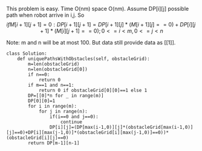 This problem is easy.
Time O(nm) space O(nm).
Assume DP[i][j] possible path when robot arrive in i,j.
So 
$$ 
if M[i+1][j+1]=0:
DP[i+1][j+1]=DP[i+1][j]*(M[i+1][j]==0)+DP[i][j+1]*(M[i][j+1]==0);0<=i<m , 0<=j<n
$$

Note: m and n will be at most 100. But data still provide data as [[1]].

```
class Solution:
    def uniquePathsWithObstacles(self, obstacleGrid):
        m=len(obstacleGrid)
        n=len(obstacleGrid[0])
        if n==0:
            return 0
        if m==1 and n==1:
            return 0 if obstacleGrid[0][0]==1 else 1
        DP=[[0]*n for _ in range(m)]
        DP[0][0]=1
        for i in range(m):
            for j in range(n):
                if(i==0 and j==0):
                    continue
                DP[i][j]=(DP[max(i-1,0)][j]*(obstacleGrid[max(i-1,0)][j]==0)+DP[i][max(j-1,0)]*(obstacleGrid[i][max(j-1,0)]==0))*(obstacleGrid[i][j]==0)
        return DP[m-1][n-1]
```